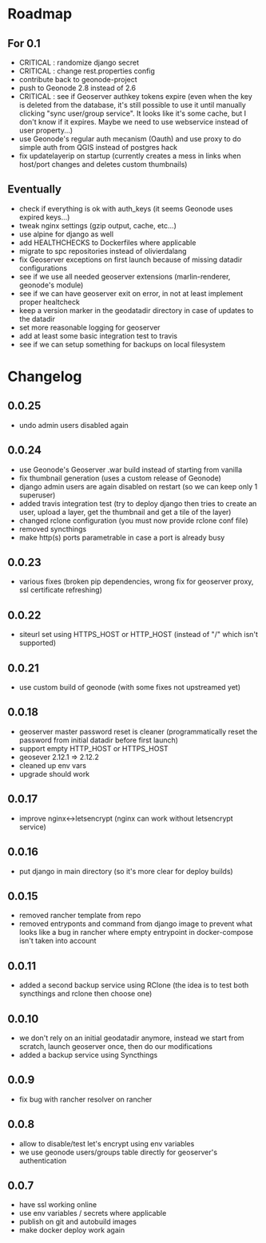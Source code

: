 # Roadmap

## For 0.1

- CRITICAL : randomize django secret
- CRITICAL : change rest.properties config
- contribute back to geonode-project
- push to Geonode 2.8 instead of 2.6
- CRITICAL : see if Geoserver authkey tokens expire (even when the key is deleted from the database, it's still possible to use it until manually clicking "sync user/group service". It looks like it's some cache, but I don't know if it expires. Maybe we need to use webservice instead of user property...)
- use Geonode's regular auth mecanism (Oauth) and use proxy to do simple auth from QGIS instead of postgres hack
- fix updatelayerip on startup (currently creates a mess in links when host/port changes and deletes custom thumbnails)

## Eventually

- check if everything is ok with auth_keys (it seems Geonode uses expired keys...)
- tweak nginx settings (gzip output, cache, etc...)
- use alpine for django as well
- add HEALTHCHECKS to Dockerfiles where applicable
- migrate to spc repositories instead of olivierdalang
- fix Geoserver exceptions on first launch because of missing datadir configurations
- see if we use all needed geoserver extensions (marlin-renderer, geonode's module)
- see if we can have geoserver exit on error, in not at least implement proper healtcheck
- keep a version marker in the geodatadir directory in case of updates to the datadir
- set more reasonable logging for geoserver
- add at least some basic integration test to travis
- see if we can setup something for backups on local filesystem

# Changelog

## 0.0.25

- undo admin users disabled again

## 0.0.24

- use Geonode's Geoserver .war build instead of starting from vanilla
- fix thumbnail generation (uses a custom release of Geonode)
- django admin users are again disabled on restart (so we can keep only 1 superuser)
- added travis integration test (try to deploy django then tries to create an user, upload a layer, get the thumbnail and get a tile of the layer)
- changed rclone configuration (you must now provide rclone conf file)
- removed syncthings
- make http(s) ports parametrable in case a port is already busy

## 0.0.23

- various fixes (broken pip dependencies, wrong fix for geoserver proxy, ssl certificate refreshing)

## 0.0.22

- siteurl set using HTTPS_HOST or HTTP_HOST (instead of "/" which isn't supported)

## 0.0.21

- use custom build of geonode (with some fixes not upstreamed yet)

## 0.0.18

- geoserver master password reset is cleaner (programmatically reset the password from initial datadir before first launch)
- support empty HTTP_HOST or HTTPS_HOST
- geosever 2.12.1 => 2.12.2
- cleaned up env vars
- upgrade should work

## 0.0.17

- improve nginx<->letsencrypt (nginx can work without letsencrypt service)

## 0.0.16

- put django in main directory (so it's more clear for deploy builds)

## 0.0.15

- removed rancher template from repo
- removed entryponts and command from django image to prevent what looks like a bug in rancher where empty entrypoint in docker-compose isn't taken into account

## 0.0.11

- added a second backup service using RClone (the idea is to test both syncthings and rclone then choose one)

## 0.0.10

- we don't rely on an initial geodatadir anymore, instead we start from scratch, launch geoserver once, then do our modifications
- added a backup service using Syncthings

## 0.0.9

- fix bug with rancher resolver on rancher

## 0.0.8

- allow to disable/test let's encrypt using env variables
- we use geonode users/groups table directly for geoserver's authentication

## 0.0.7

- have ssl working online
- use env variables / secrets where applicable
- publish on git and autobuild images
- make docker deploy work again
